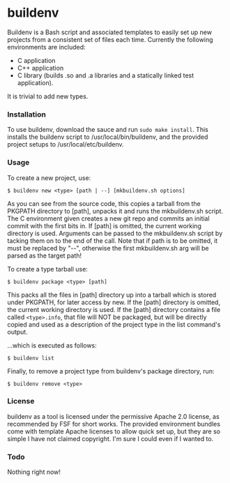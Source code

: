 buildenv
========

Buildenv is a Bash script and associated templates to easily set up new projects from a consistent set of files each time. Currently the following environments are included:

* C application
* C++ application
* C library (builds .so and .a libraries and a statically linked test application).

It is trivial to add new types.

### Installation

To use buildenv, download the sauce and run `sudo make install`. This installs the buildenv script to /usr/local/bin/buildenv, and the provided project setups to /usr/local/etc/buildenv.

### Usage

To create a new project, use:

`$ buildenv new <type> [path | --] [mkbuildenv.sh options]`

As you can see from the source code, this copies a tarball from the PKGPATH directory to [path], unpacks it and runs the mkbuildenv.sh script. The C environment given creates a new git repo and commits an initial commit with the first bits in. If [path] is omitted, the current working directory is used. Arguments can be passed to the mkbuildenv.sh script by tacking them on to the end of the call. Note that if path is to be omitted, it must be replaced by "--", otherwise the first mkbuildenv.sh arg will be parsed as the target path!

To create a type tarball use:

`$ buildenv package <type> [path]`

This packs all the files in [path] directory up into a tarball which is stored under PKGPATH, for later access by new. If the [path] directory is omitted, the current working directory is used. If the [path] directory contains a file called `<type>.info`, that file will NOT be packaged, but will be directly copied and used as a description of the project type in the list command's output.

...which is executed as follows:

`$ buildenv list`

Finally, to remove a project type from buildenv's package directory, run:

`$ buildenv remove <type>`

### License

buildenv as a tool is licensed under the permissive Apache 2.0 license, as recommended by FSF for short works. The provided environment bundles come with template Apache licenses to allow quick set up, but they are so simple I have not claimed copyright. I'm sure I could even if I wanted to.

### Todo

Nothing right now!
